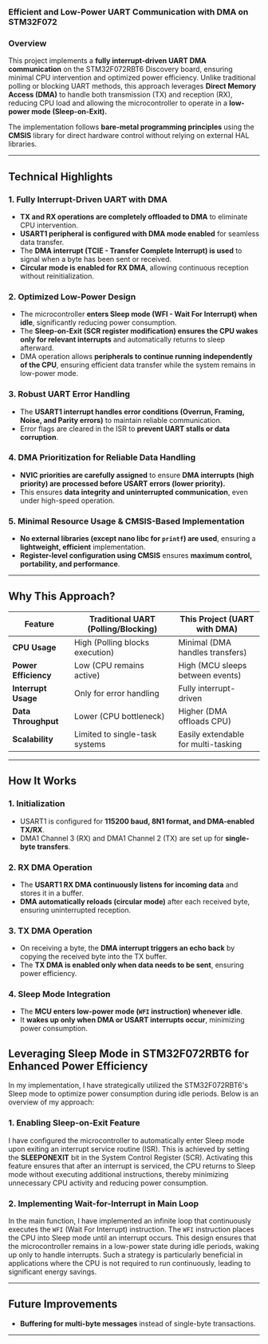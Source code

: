 ### **Efficient and Low-Power UART Communication with DMA on STM32F072**  

### **Overview**  
This project implements a **fully interrupt-driven UART DMA communication** on the STM32F072RBT6 Discovery board, ensuring minimal CPU intervention and optimized power efficiency. Unlike traditional polling or blocking UART methods, this approach leverages **Direct Memory Access (DMA)** to handle both transmission (TX) and reception (RX), reducing CPU load and allowing the microcontroller to operate in a **low-power mode (Sleep-on-Exit).**  

The implementation follows **bare-metal programming principles** using the **CMSIS** library for direct hardware control without relying on external HAL libraries.  

---

## **Technical Highlights**  

### **1. Fully Interrupt-Driven UART with DMA**  
- **TX and RX operations are completely offloaded to DMA** to eliminate CPU intervention.  
- **USART1 peripheral is configured with DMA mode enabled** for seamless data transfer.  
- The **DMA interrupt (TCIE - Transfer Complete Interrupt) is used** to signal when a byte has been sent or received.  
- **Circular mode is enabled for RX DMA**, allowing continuous reception without reinitialization.  

### **2. Optimized Low-Power Design**  
- The microcontroller **enters Sleep mode (WFI - Wait For Interrupt) when idle**, significantly reducing power consumption.  
- The **Sleep-on-Exit (SCR register modification) ensures the CPU wakes only for relevant interrupts** and automatically returns to sleep afterward.  
- DMA operation allows **peripherals to continue running independently of the CPU**, ensuring efficient data transfer while the system remains in low-power mode.  

### **3. Robust UART Error Handling**  
- The **USART1 interrupt handles error conditions (Overrun, Framing, Noise, and Parity errors)** to maintain reliable communication.  
- Error flags are cleared in the ISR to **prevent UART stalls or data corruption**.  

### **4. DMA Prioritization for Reliable Data Handling**  
- **NVIC priorities are carefully assigned** to ensure **DMA interrupts (high priority) are processed before USART errors (lower priority).**  
- This ensures **data integrity and uninterrupted communication**, even under high-speed operation.  

### **5. Minimal Resource Usage & CMSIS-Based Implementation**  
- **No external libraries (except nano libc for `printf`) are used**, ensuring a **lightweight, efficient** implementation.  
- **Register-level configuration using CMSIS** ensures **maximum control, portability, and performance**.  

---

## **Why This Approach?**  
| Feature | Traditional UART (Polling/Blocking) | This Project (UART with DMA) |  
|---------|----------------------------------|------------------------------|  
| **CPU Usage** | High (Polling blocks execution) | Minimal (DMA handles transfers) |  
| **Power Efficiency** | Low (CPU remains active) | High (MCU sleeps between events) |  
| **Interrupt Usage** | Only for error handling | Fully interrupt-driven |  
| **Data Throughput** | Lower (CPU bottleneck) | Higher (DMA offloads CPU) |  
| **Scalability** | Limited to single-task systems | Easily extendable for multi-tasking |  

---

## **How It Works**  
### **1. Initialization**  
- USART1 is configured for **115200 baud, 8N1 format, and DMA-enabled TX/RX**.  
- DMA1 Channel 3 (RX) and DMA1 Channel 2 (TX) are set up for **single-byte transfers**.  

### **2. RX DMA Operation**  
- The **USART1 RX DMA continuously listens for incoming data** and stores it in a buffer.  
- **DMA automatically reloads (circular mode)** after each received byte, ensuring uninterrupted reception.  

### **3. TX DMA Operation**  
- On receiving a byte, the **DMA interrupt triggers an echo back** by copying the received byte into the TX buffer.  
- The **TX DMA is enabled only when data needs to be sent**, ensuring power efficiency.  

### **4. Sleep Mode Integration**  
- The **MCU enters low-power mode (`WFI` instruction) whenever idle**.  
- It **wakes up only when DMA or USART interrupts occur**, minimizing power consumption.

## Leveraging Sleep Mode in STM32F072RBT6 for Enhanced Power Efficiency

In my implementation, I have strategically utilized the STM32F072RBT6's Sleep mode to optimize power consumption during idle periods. Below is an overview of my approach:

### 1. Enabling Sleep-on-Exit Feature

I have configured the microcontroller to automatically enter Sleep mode upon exiting an interrupt service routine (ISR). This is achieved by setting the **SLEEPONEXIT** bit in the System Control Register (SCR). Activating this feature ensures that after an interrupt is serviced, the CPU returns to Sleep mode without executing additional instructions, thereby minimizing unnecessary CPU activity and reducing power consumption. 

### 2. Implementing Wait-for-Interrupt in Main Loop

In the main function, I have implemented an infinite loop that continuously executes the `WFI` (Wait For Interrupt) instruction. The `WFI` instruction places the CPU into Sleep mode until an interrupt occurs. This design ensures that the microcontroller remains in a low-power state during idle periods, waking up only to handle interrupts. Such a strategy is particularly beneficial in applications where the CPU is not required to run continuously, leading to significant energy savings.

---

## **Future Improvements**  
- **Buffering for multi-byte messages** instead of single-byte transactions.  
---


